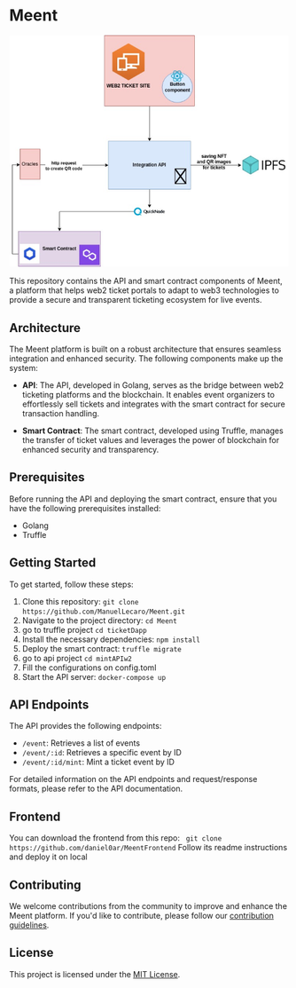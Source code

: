 # Meent


![Architecture](https://raw.githubusercontent.com/ManuelLecaro/Meent/main/docs/architecture.jpg)

This repository contains the API and smart contract components of Meent, a platform that helps web2 ticket portals to adapt to web3 technologies to provide a secure and transparent ticketing ecosystem for live events.

## Architecture

The Meent platform is built on a robust architecture that ensures seamless integration and enhanced security. The following components make up the system:

- **API**: The API, developed in Golang, serves as the bridge between web2 ticketing platforms and the blockchain. It enables event organizers to effortlessly sell tickets and integrates with the smart contract for secure transaction handling.

- **Smart Contract**: The smart contract, developed using Truffle, manages the transfer of ticket values and leverages the power of blockchain for enhanced security and transparency.

## Prerequisites

Before running the API and deploying the smart contract, ensure that you have the following prerequisites installed:

- Golang
- Truffle

## Getting Started

To get started, follow these steps:

1. Clone this repository: `git clone https://github.com/ManuelLecaro/Meent.git`
2. Navigate to the project directory: `cd Meent`
3. go to truffle project `cd ticketDapp`
4. Install the necessary dependencies: `npm install`
5. Deploy the smart contract: `truffle migrate`
6. go to api project `cd mintAPIw2`
7. Fill the configurations on config.toml
8. Start the API server: `docker-compose up`

## API Endpoints

The API provides the following endpoints:

- `/event`: Retrieves a list of events
- `/event/:id`: Retrieves a specific event by ID
- `/event/:id/mint`: Mint a ticket event by ID

For detailed information on the API endpoints and request/response formats, please refer to the API documentation.

## Frontend

You can download the frontend from this repo: ` git clone https://github.com/daniel0ar/MeentFrontend`
Follow its readme instructions and deploy it on local

## Contributing

We welcome contributions from the community to improve and enhance the Meent platform. If you'd like to contribute, please follow our [contribution guidelines](CONTRIBUTING.md).

## License

This project is licensed under the [MIT License](LICENSE).

